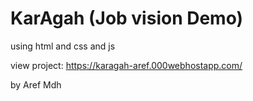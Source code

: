 # KarAgah (Job vision Demo)

using html and css and js

view project: https://karagah-aref.000webhostapp.com/

by Aref Mdh
